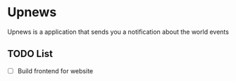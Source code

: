 # Upnews
Upnews is a application that sends you a notification about the world events

## TODO List
- [ ] Build frontend for website
